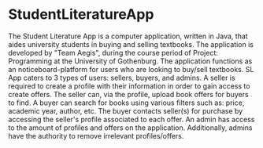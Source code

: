 # StudentLiteratureApp
The Student Literature App is a computer application, written in Java, that aides university students in buying and selling textbooks. 
The application is developed by "Team Aegis", during the course period of Project: Programming at the University of Gothenburg. 
The application functions as an noticeboard-platform for users who are looking to buy/sell textbooks. 
SL App caters to 3 types of users: sellers, buyers, and admins. 
A seller is required to create a profile with their information in order to gain access to create offers.
The seller can, via the profile, upload book offers for buyers to find. 
A buyer can search for books using various filters such as: price, academic year, author, etc. 
The buyer contacts seller(s) for purchase by accessing the seller's profile associated to each offer. 
An admin has access to the amount of profiles and offers on the application. 
Additionally, admins have the authority to remove irrelevant profiles/offers.

